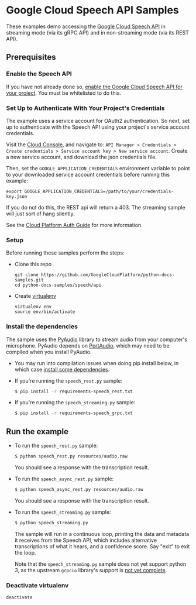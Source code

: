 
# Google Cloud Speech API Samples

These examples demo accessing the [Google Cloud Speech API](http://cloud.google.com/speech)
in streaming mode (via its gRPC API) and in non-streaming mode (via its REST
API).

## Prerequisites

### Enable the Speech API

If you have not already done so,
[enable the Google Cloud Speech API for your project](https://console.cloud.google.com/apis/api/speech.googleapis.com/overview).
You must be whitelisted to do this.


### Set Up to Authenticate With Your Project's Credentials

The example uses a service account for OAuth2 authentication.
So next, set up to authenticate with the Speech API using your project's
service account credentials.

Visit the [Cloud Console](https://console.cloud.google.com), and navigate to:
`API Manager > Credentials > Create credentials >
Service account key > New service account`.
Create a new service account, and download the json credentials file.

Then, set
the `GOOGLE_APPLICATION_CREDENTIALS` environment variable to point to your
downloaded service account credentials before running this example:

    export GOOGLE_APPLICATION_CREDENTIALS=/path/to/your/credentials-key.json

If you do not do this, the REST api will return a 403. The streaming sample will
just sort of hang silently.

See the
[Cloud Platform Auth Guide](https://cloud.google.com/docs/authentication#developer_workflow)
for more information.

### Setup

Before running these samples perform the steps:

* Clone this repo
    ```
    git clone https://github.com/GoogleCloudPlatform/python-docs-samples.git
    cd python-docs-samples/speech/api
    ```

* Create [virtualenv][virtualenv]
    ```
    virtualenv env
    source env/bin/activate
    ```

### Install the dependencies

The sample uses the [PyAudio][pyaudio] library to stream audio from your computer's microphone.  PyAudio depends on [PortAudio][portaudio], which may need to be compiled when you install PyAudio. 

* You may run into compilation issues when doing pip install below, in which case [install some dependencies][pyaudio-install].

* If you're running the `speech_rest.py` sample:

    ```sh
    $ pip install -r requirements-speech_rest.txt
    ```

* If you're running the `speech_streaming.py` sample:

    ```sh
    $ pip install -r requirements-speech_grpc.txt
    ```

[pyaudio]: https://people.csail.mit.edu/hubert/pyaudio/
[portaudio]: http://www.portaudio.com/
[pyaudio-install]: https://people.csail.mit.edu/hubert/pyaudio/#downloads
[pip]: https://pip.pypa.io/en/stable/installing/
[virtualenv]: https://virtualenv.pypa.io/en/stable/installation/
[home-page]: https://github.com/GoogleCloudPlatform/python-docs-samples
[virtualenv]: https://virtualenv.pypa.io/en/stable/installation/

## Run the example

* To run the `speech_rest.py` sample:

    ```sh
    $ python speech_rest.py resources/audio.raw
    ```

    You should see a response with the transcription result.

* To run the `speech_async_rest.py` sample:

    ```sh
    $ python speech_async_rest.py resources/audio.raw
    ```

    You should see a response with the transcription result.

* To run the `speech_streaming.py` sample:

    ```sh
    $ python speech_streaming.py
    ```

    The sample will run in a continuous loop, printing the data and metadata
    it receives from the Speech API, which includes alternative transcriptions
    of what it hears, and a confidence score. Say "exit" to exit the loop.

    Note that the `speech_streaming.py` sample does not yet support python 3, as
    the upstream `grpcio` library's support is [not yet
    complete](https://github.com/grpc/grpc/issues/282).
    
### Deactivate virtualenv

```
deactivate
```
